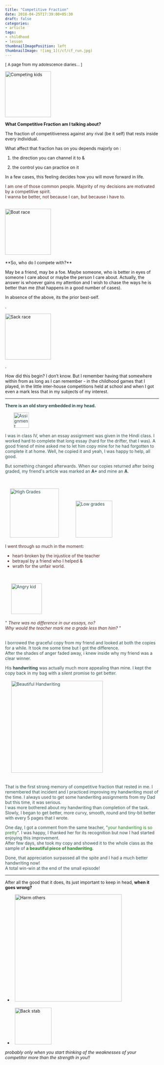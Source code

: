 ```yaml
---
title: "Competitive Fraction"
date: 2018-04-25T17:39:00+05:30
draft: false
categories:
- article
tags:
- childhood
- lesson
thumbnailImagePosition: left
thumbnailImage: ![img_1](/cf/cf_run.jpg)
---
```



<font size = "2.5">[ A page from my adolescence diaries... ] </font>

<img src="/cf/cf_competition_race.png" alt="Competing kids" style="height: 150px;"/>

**What Competitive Fraction am I talking about?**

The fraction of competitiveness against any rival (be it self) that rests inside every individual.

What affect that fraction has on you depends majorly on :

1. the direction you can channel it to &

2. the control you can practice on it

In a few cases, this feeling decides how you will move forward in life. 


<p> <font color = "#552525">I am one of those common people. Majority of my decisions are motivated by a competitive spirit. </br>I wanna be better, not because I can, but because i have to. </font></p>

<br>
<img src="/cf/cf_competition.jpg" alt="Boat race" style="height: 150px;"/>
<br>
<br>
**So, who do I compete with?**

May be a friend, may be a foe. Maybe someone, who is better in eyes of someone I care about or maybe the person I care about. Actually, the answer is whoever gains my attention and I wish to chase the ways he is better than me (that happens in a good number of cases). 

In absence of the above, its the prior best-self.


.

<img src="/cf/cf_sack_race.jpg" alt="Sack race" style="height: 150px;"/>

.

How did this begin? I don’t know. But I remember having that somewhere within from as long as I can remember - in the childhood games that I played, in the little inter-house competitions held at school and when I got even a mark less that in my subjects of my interest.

<hr>

<font color="#2F4F4F">

**There is an old story embedded in my head.**

&nbsp;&nbsp;&nbsp;&nbsp;&nbsp;&nbsp;&nbsp;<img src="/cf/cf_assignment.jpeg" alt="Assignment" style="height: 50px;"/>

I was in class IV, when an essay assignment was given in the Hindi class. I worked hard to complete that long essay (hard for the drifter, that I was). A good friend of mine asked me to let him copy mine for he had forgotten to complete it at home. Well, he copied it and yeah, I was happy to help, all good. 

But something changed afterwards. When our copies returned after being graded, my friend's article was marked an **A+** and mine an **A**. 
<p>
<br>
<br>&nbsp;&nbsp;&nbsp;&nbsp;<img src="/cf/cf_grades.jpg" alt="High Grades" style="height: 160px;"/> 
&nbsp;&nbsp;&nbsp;&nbsp;&nbsp;&nbsp;&nbsp;&nbsp;&nbsp;&nbsp;&nbsp;&nbsp;
<img src="/cf/cf_child_cry.jpg" alt="Low grades" style="height: 120px;"/>
<br><br>
<font color = "#552525">I went through so much in the moment:<br><ul> <li> heart-broken by the injustice of the teacher</li> <li>betrayal by a friend who I helped & </li> <li>wrath for the unfair world.</li></font> </ul><br>
<br>
&nbsp;&nbsp;&nbsp;&nbsp;&nbsp;<img src="/cf/cf_anger.png" alt="Angry kid" style="height: 100px;"/>
<br>
<br>" <font color = "#552525"><i>There was no difference in our essays, no? 
</br>Why would the teacher mark me a grade less than him? </i>" </font><br> <br>
</p>I borrowed the graceful copy from my friend and looked at both the copies for a while. It took me some time but I got the difference. <br>
After the shades of anger faded away, i knew inside why my friend was a clear winner. 
<br>

His **handwriting** was actually much more appealing than mine. I kept the copy back in my bag with a silent promise to get better. <br>
<br>&nbsp;&nbsp;&nbsp;&nbsp;&nbsp;<img src="/cf/cf_handwriting.jpg" alt="Beautiful Handwriting" style="width: 300px;"/><br><br>
<br>
That is the first strong memory of competitive fraction that rested in me. I remembered that incident and I practiced improving my handwriting most of the time. I always used to get some handwriting assignments from my Dad but this time, it was serious. <br>I was more bothered about my handwriting than completion of the task. Slowly, I began to get better, more curvy, smooth, round and tiny-bit better with every 5 pages that I wrote. 

One day, I got a comment from the same teacher, "<font color = "#228B22">your handwriting is so pretty</font>". I was happy, I thanked her for its recognition but now I had started enjoying this improvement. <br>
After few days, she took my copy and showed it to the whole class as the sample of <font color = "#228B22"><b>a beautiful piece of handwriting</b></font>. 


Done, that appreciation surpassed all the spite and I had a much better handwriting now! <br>A total win-win at the end of the small episode!
<br>
</font>
<hr>

After all the good that it does, its just important to keep in head, **when it goes wrong?**

<ul><li>
 &nbsp;
<img src="/cf/cf_harm.png" alt="Harm others" style="width: 350px;"/>
<br>
<br>
<li>&nbsp;&nbsp;<img src="/cf/cf_backstab.jpeg" alt="Back stab" style="height: 120px;"/>
</ul>

<i>probably only when you start thinking of the weaknesses of your competitor more than the strength in you!!
</i>